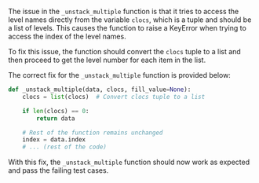 The issue in the `_unstack_multiple` function is that it tries to access the level names directly from the variable `clocs`, which is a tuple and should be a list of levels. This causes the function to raise a KeyError when trying to access the index of the level names. 

To fix this issue, the function should convert the `clocs` tuple to a list and then proceed to get the level number for each item in the list.

The correct fix for the `_unstack_multiple` function is provided below:

```python
def _unstack_multiple(data, clocs, fill_value=None):
    clocs = list(clocs)  # Convert clocs tuple to a list

    if len(clocs) == 0:
        return data

    # Rest of the function remains unchanged
    index = data.index
    # ... (rest of the code)
```

With this fix, the `_unstack_multiple` function should now work as expected and pass the failing test cases.